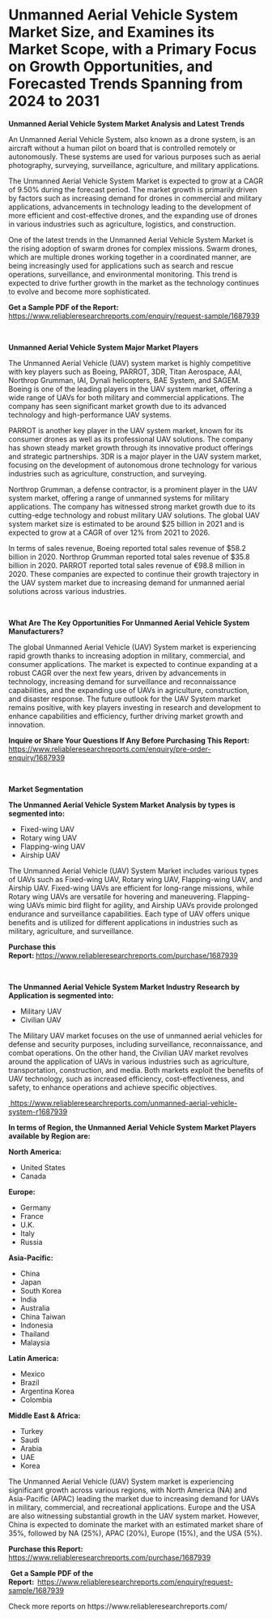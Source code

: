 <p><h1>Unmanned Aerial Vehicle System Market Size, and Examines its Market Scope, with a Primary Focus on Growth Opportunities, and Forecasted Trends Spanning from 2024 to 2031</h1></p><p><strong>Unmanned Aerial Vehicle System Market Analysis and Latest Trends</strong></p>
<p><p>An Unmanned Aerial Vehicle System, also known as a drone system, is an aircraft without a human pilot on board that is controlled remotely or autonomously. These systems are used for various purposes such as aerial photography, surveying, surveillance, agriculture, and military applications.</p><p>The Unmanned Aerial Vehicle System Market is expected to grow at a CAGR of 9.50% during the forecast period. The market growth is primarily driven by factors such as increasing demand for drones in commercial and military applications, advancements in technology leading to the development of more efficient and cost-effective drones, and the expanding use of drones in various industries such as agriculture, logistics, and construction.</p><p>One of the latest trends in the Unmanned Aerial Vehicle System Market is the rising adoption of swarm drones for complex missions. Swarm drones, which are multiple drones working together in a coordinated manner, are being increasingly used for applications such as search and rescue operations, surveillance, and environmental monitoring. This trend is expected to drive further growth in the market as the technology continues to evolve and become more sophisticated.</p></p>
<p><strong>Get a Sample PDF of the Report:&nbsp;</strong> <a href="https://www.reliableresearchreports.com/enquiry/request-sample/1687939">https://www.reliableresearchreports.com/enquiry/request-sample/1687939</a></p>
<p>&nbsp;</p>
<p><strong>Unmanned Aerial Vehicle System Major Market Players</strong></p>
<p><p>The Unmanned Aerial Vehicle (UAV) system market is highly competitive with key players such as Boeing, PARROT, 3DR, Titan Aerospace, AAI, Northrop Grumman, IAI, Dynali helicopters, BAE System, and SAGEM. Boeing is one of the leading players in the UAV system market, offering a wide range of UAVs for both military and commercial applications. The company has seen significant market growth due to its advanced technology and high-performance UAV systems.</p><p>PARROT is another key player in the UAV system market, known for its consumer drones as well as its professional UAV solutions. The company has shown steady market growth through its innovative product offerings and strategic partnerships. 3DR is a major player in the UAV system market, focusing on the development of autonomous drone technology for various industries such as agriculture, construction, and surveying.</p><p>Northrop Grumman, a defense contractor, is a prominent player in the UAV system market, offering a range of unmanned systems for military applications. The company has witnessed strong market growth due to its cutting-edge technology and robust military UAV solutions. The global UAV system market size is estimated to be around $25 billion in 2021 and is expected to grow at a CAGR of over 12% from 2021 to 2026.</p><p>In terms of sales revenue, Boeing reported total sales revenue of $58.2 billion in 2020. Northrop Grumman reported total sales revenue of $35.8 billion in 2020. PARROT reported total sales revenue of €98.8 million in 2020. These companies are expected to continue their growth trajectory in the UAV system market due to increasing demand for unmanned aerial solutions across various industries.</p></p>
<p>&nbsp;</p>
<p><strong>What Are The Key Opportunities For Unmanned Aerial Vehicle System Manufacturers?</strong></p>
<p><p>The global Unmanned Aerial Vehicle (UAV) System market is experiencing rapid growth thanks to increasing adoption in military, commercial, and consumer applications. The market is expected to continue expanding at a robust CAGR over the next few years, driven by advancements in technology, increasing demand for surveillance and reconnaissance capabilities, and the expanding use of UAVs in agriculture, construction, and disaster response. The future outlook for the UAV System market remains positive, with key players investing in research and development to enhance capabilities and efficiency, further driving market growth and innovation.</p></p>
<p><strong>Inquire or Share Your Questions If Any Before Purchasing This Report:</strong> <a href="https://www.reliableresearchreports.com/enquiry/pre-order-enquiry/1687939">https://www.reliableresearchreports.com/enquiry/pre-order-enquiry/1687939</a></p>
<p>&nbsp;</p>
<p><strong>Market Segmentation</strong></p>
<p><strong>The Unmanned Aerial Vehicle System Market Analysis by types is segmented into:</strong></p>
<p><ul><li>Fixed-wing UAV</li><li>Rotary wing UAV</li><li>Flapping-wing UAV</li><li>Airship UAV</li></ul></p>
<p><p>The Unmanned Aerial Vehicle (UAV) System Market includes various types of UAVs such as Fixed-wing UAV, Rotary wing UAV, Flapping-wing UAV, and Airship UAV. Fixed-wing UAVs are efficient for long-range missions, while Rotary wing UAVs are versatile for hovering and maneuvering. Flapping-wing UAVs mimic bird flight for agility, and Airship UAVs provide prolonged endurance and surveillance capabilities. Each type of UAV offers unique benefits and is utilized for different applications in industries such as military, agriculture, and surveillance.</p></p>
<p><strong>Purchase this Report:&nbsp;</strong><a href="https://www.reliableresearchreports.com/purchase/1687939">https://www.reliableresearchreports.com/purchase/1687939</a></p>
<p>&nbsp;</p>
<p><strong>The Unmanned Aerial Vehicle System Market Industry Research by Application is segmented into:</strong></p>
<p><ul><li>Military UAV</li><li>Civilian UAV</li></ul></p>
<p><p>The Military UAV market focuses on the use of unmanned aerial vehicles for defense and security purposes, including surveillance, reconnaissance, and combat operations. On the other hand, the Civilian UAV market revolves around the application of UAVs in various industries such as agriculture, transportation, construction, and media. Both markets exploit the benefits of UAV technology, such as increased efficiency, cost-effectiveness, and safety, to enhance operations and achieve specific objectives.</p></p>
<p><a href="https://www.reliableresearchreports.com/unmanned-aerial-vehicle-system-r1687939">&nbsp;https://www.reliableresearchreports.com/unmanned-aerial-vehicle-system-r1687939</a></p>
<p><strong>In terms of Region, the Unmanned Aerial Vehicle System Market Players available by Region are:</strong></p>
<p>
    <p> <strong> North America: </strong>
        <ul>
            <li>United States</li>
            <li>Canada</li>
        </ul>
        </p> 
    <p> <strong> Europe: </strong>
        <ul>
            <li>Germany</li>
            <li>France</li>
            <li>U.K.</li>
            <li>Italy</li>
            <li>Russia</li>
        </ul>
        </p> 
    <p> <strong> Asia-Pacific: </strong>
        <ul>
            <li>China</li>
            <li>Japan</li>
            <li>South Korea</li>
            <li>India</li>
            <li>Australia</li>
            <li>China Taiwan</li>
            <li>Indonesia</li>
            <li>Thailand</li>
            <li>Malaysia</li>
        </ul>
        </p> 
    <p> <strong> Latin America: </strong>
        <ul>
            <li>Mexico</li>
            <li>Brazil</li>
            <li>Argentina Korea</li>
            <li>Colombia</li>
        </ul>
        </p> 
    <p> <strong> Middle East & Africa: </strong>
        <ul>
            <li>Turkey</li>
            <li>Saudi</li>
            <li>Arabia</li>
            <li>UAE</li>
            <li>Korea</li>
        </ul>
    </p>
    </p>
<p><p>The Unmanned Aerial Vehicle (UAV) System market is experiencing significant growth across various regions, with North America (NA) and Asia-Pacific (APAC) leading the market due to increasing demand for UAVs in military, commercial, and recreational applications. Europe and the USA are also witnessing substantial growth in the UAV system market. However, China is expected to dominate the market with an estimated market share of 35%, followed by NA (25%), APAC (20%), Europe (15%), and the USA (5%).</p></p>
<p><strong>Purchase this Report: </strong><a href="https://www.reliableresearchreports.com/purchase/1687939">https://www.reliableresearchreports.com/purchase/1687939</a></p>
<p>&nbsp;<strong>Get a Sample PDF of the Report:&nbsp;&nbsp;</strong><a href="https://www.reliableresearchreports.com/enquiry/request-sample/1687939">https://www.reliableresearchreports.com/enquiry/request-sample/1687939</a></p>
<p><strong></strong></p>
<p>Check more reports on https://www.reliableresearchreports.com/</p>